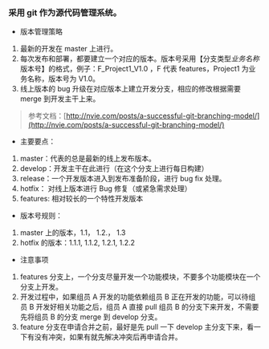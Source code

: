 ### 采用 git 作为源代码管理系统。

- 版本管理策略

1. 最新的开发在 master 上进行。
2. 每次发布和部署，都要建立一个对应的版本。版本号采用【分支类型*业务名称*版本号】的格式，例子：F_Project1_V1.0 ，F 代表 features，Project1 为业务名称，版本号为 V1.0。
3. 线上版本的 bug 升级在对应版本上建立开发分支，相应的修改根据需要 merge 到开发主干上来。

> 参考文档：[http://nvie.com/posts/a-successful-git-branching-model/](http://nvie.com/posts/a-successful-git-branching-model/)

- 主要要点：

1. master：代表的总是最新的线上发布版本。
2. develop：开发主干在此进行（在这个分支上进行每日构建）
3. release：一个开发版本进入到发布准备阶段，进行 bug fix 处理。
4. hotfix： 对线上版本进行 Bug 修复（或紧急需求处理）
5. features: 相对较长的一个特性开发版本

- 版本号规则：

1. master 上的版本，1.1， 1.2.， 1.3
2. hotfix 的版本：1.1.1, 1.1.2, 1.2.1, 1.2.2

- 注意事项

1. features 分支上，一个分支尽量开发一个功能模块，不要多个功能模块在一个分支上开发。
2. 开发过程中，如果组员 A 开发的功能依赖组员 B 正在开发的功能，可以待组员 B 开发好相关功能之后，组员 A 直接 pull 组员 B 的分支下来开发，不需要先将组员 B 的分支 merge 到 develop 分支。
3. feature 分支在申请合并之前，最好是先 pull 一下 develop 主分支下来，看一下有没有冲突，如果有就先解决冲突后再申请合并。
